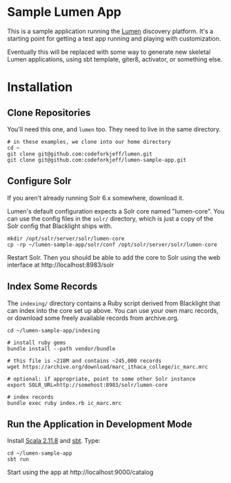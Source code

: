
# Sample Lumen App

This is a sample application running the
[Lumen](https://github.com/codeforkjeff/lumen) discovery
platform. It's a starting point for getting a test app running and
playing with customization.

Eventually this will be replaced with some way to generate new
skeletal Lumen applications, using sbt template, giter8, activator, or
something else.

# Installation

## Clone Repositories

You'll need this one, and `lumen` too. They need to live in the same
directory.

```
# in these examples, we clone into our home directory
cd ~
git clone git@github.com:codeforkjeff/lumen.git
git clone git@github.com:codeforkjeff/lumen-sample-app.git
```

## Configure Solr

If you aren't already running Solr 6.x somewhere, download it.

Lumen's default configuration expects a Solr core named
"lumen-core". You can use the config files in the `solr/` directory,
which is just a copy of the Solr config that Blacklight ships with.

```
mkdir /opt/solr/server/solr/lumen-core
cp -rp ~/lumen-sample-app/solr/conf /opt/solr/server/solr/lumen-core
```

Restart Solr. Then you should be able to add the core to Solr using
the web interface at http://localhost:8983/solr

## Index Some Records

The `indexing/` directory contains a Ruby script derived from
Blacklight that can index into the core set up above. You can use your
own marc records, or download some freely available records from
archive.org.

```
cd ~/lumen-sample-app/indexing

# install ruby gems
bundle install --path vendor/bundle

# this file is ~218M and contains ~245,000 records
wget https://archive.org/download/marc_ithaca_college/ic_marc.mrc

# optional: if appropriate, point to some other Solr instance
export SOLR_URL=http://somehost:8983/solr/lumen-core

# index records
bundle exec ruby index.rb ic_marc.mrc
```

## Run the Application in Development Mode

Install [Scala 2.11.8](https://www.scala-lang.org/download/) and [sbt](http://www.scala-sbt.org/). Type:

```
cd ~/lumen-sample-app
sbt run
```

Start using the app at http://localhost:9000/catalog
